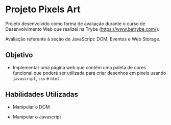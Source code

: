 # Projeto Pixels Art

Projeto desenvolvido como forma de avaliação durante o curso de Desenvolvimento Web que realizei na Trybe (https://www.betrybe.com/).

Avaliação referente à seção de JavaScript: DOM, Eventos e Web Storage.

## Objetivo

- Implementar uma página web que contém uma paleta de cores funcional que poderá ser utilizada para criar desenhos em pixels usando `javascript`, `css` e `html`.

## Habilidades Utilizadas

- Manipular o DOM

- Manipular o Javascript
